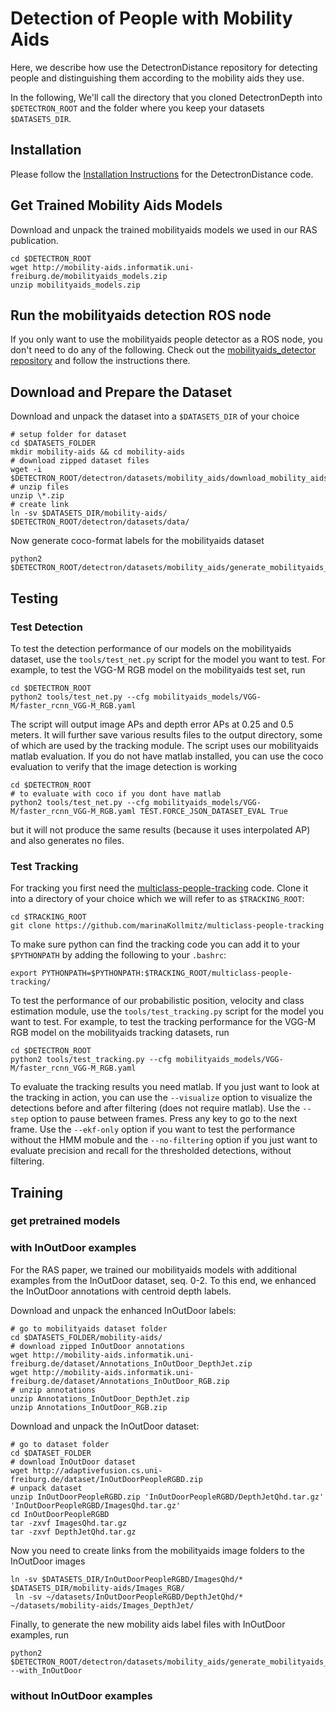 # Detection of People with Mobility Aids

Here, we describe how use the DetectronDistance repository for detecting people and distinguishing them according to the mobility aids they use.

In the following, We'll call the directory that you cloned DetectronDepth into `$DETECTRON_ROOT` and the folder where you keep your datasets `$DATASETS_DIR`. 

## Installation

Please follow the [Installation Instructions](INSTALL_DETECTRONDISTANCE.md) for the DetectronDistance code.

## Get Trained Mobility Aids Models

Download and unpack the trained mobilityaids models we used in our RAS publication.

```
cd $DETECTRON_ROOT
wget http://mobility-aids.informatik.uni-freiburg.de/mobilityaids_models.zip
unzip mobilityaids_models.zip
```

## Run the mobilityaids detection ROS node

If you only want to use the mobilityaids people detector as a ROS node, you don't need to do any of the following. Check out the [mobilityaids_detector repository](https://github.com/marinaKollmitz/mobilityaids_detector) and follow the instructions there.

## Download and Prepare the Dataset

Download and unpack the dataset into a `$DATASETS_DIR` of your choice
```
# setup folder for dataset
cd $DATASETS_FOLDER
mkdir mobility-aids && cd mobility-aids
# download zipped dataset files
wget -i $DETECTRON_ROOT/detectron/datasets/mobility_aids/download_mobility_aids.txt
# unzip files
unzip \*.zip
# create link
ln -sv $DATASETS_DIR/mobility-aids/ $DETECTRON_ROOT/detectron/datasets/data/
```

Now generate coco-format labels for the mobilityaids dataset
```
python2 $DETECTRON_ROOT/detectron/datasets/mobility_aids/generate_mobilityaids_coco_labels.py
```

## Testing

### Test Detection

To test the detection performance of our models on the mobilityaids dataset, use the `tools/test_net.py` script for the model you want to test. For example, to test the VGG-M RGB model on the mobilityaids test set, run 
```
cd $DETECTRON_ROOT 
python2 tools/test_net.py --cfg mobilityaids_models/VGG-M/faster_rcnn_VGG-M_RGB.yaml
```
The script will output image APs and depth error APs at 0.25 and 0.5 meters. It will further save various results files to the output directory, some of which are used by the tracking module. The script uses our mobilityaids matlab evaluation. If you do not have matlab installed, you can use the coco evaluation to verify that the image detection is working
```
cd $DETECTRON_ROOT 
# to evaluate with coco if you dont have matlab
python2 tools/test_net.py --cfg mobilityaids_models/VGG-M/faster_rcnn_VGG-M_RGB.yaml TEST.FORCE_JSON_DATASET_EVAL True
```
but it will not produce the same results (because it uses interpolated AP) and also generates no files.

### Test Tracking

For tracking you first need the [multiclass-people-tracking](https://github.com/marinaKollmitz/multiclass-people-tracking) code. Clone it into a directory of your choice which we will refer to as `$TRACKING_ROOT`:
```
cd $TRACKING_ROOT
git clone https://github.com/marinaKollmitz/multiclass-people-tracking
```
To make sure python can find the tracking code you can add it to your `$PYTHONPATH` by adding the following to your `.bashrc`:
```
export PYTHONPATH=$PYTHONPATH:$TRACKING_ROOT/multiclass-people-tracking/
```
To test the performance of our probabilistic position, velocity and class estimation module, use the `tools/test_tracking.py` script for the model you want to test. For example, to test the tracking performance for the VGG-M RGB model on the mobilityaids tracking datasets, run
```
cd $DETECTRON_ROOT 
python2 tools/test_tracking.py --cfg mobilityaids_models/VGG-M/faster_rcnn_VGG-M_RGB.yaml
```
To evaluate the tracking results you need matlab. If you just want to look at the tracking in action, you can use the `--visualize` option to visualize the detections before and after filtering (does not require matlab). Use the `--step` option to pause between frames. Press any key to go to the next frame. Use the `--ekf-only` option if you want to test the performance without the HMM mobule and the `--no-filtering` option if you just want to evaluate precision and recall for the thresholded detections, without filtering.

## Training

### get pretrained models

### with InOutDoor examples
For the RAS paper, we trained our mobilityaids models with additional examples from the InOutDoor dataset, seq. 0-2. To this end, we enhanced the InOutDoor annotations with centroid depth labels. 

Download and unpack the enhanced InOutDoor labels:
```
# go to mobilityaids dataset folder
cd $DATASETS_FOLDER/mobility-aids/
# download zipped InOutDoor annotations
wget http://mobility-aids.informatik.uni-freiburg.de/dataset/Annotations_InOutDoor_DepthJet.zip
wget http://mobility-aids.informatik.uni-freiburg.de/dataset/Annotations_InOutDoor_RGB.zip
# unzip annotations
unzip Annotations_InOutDoor_DepthJet.zip 
unzip Annotations_InOutDoor_RGB.zip
```
Download and unpack the InOutDoor dataset:
```
# go to dataset folder
cd $DATASET_FOLDER
# download InOutDoor dataset
wget http://adaptivefusion.cs.uni-freiburg.de/dataset/InOutDoorPeopleRGBD.zip
# unpack dataset
unzip InOutDoorPeopleRGBD.zip 'InOutDoorPeopleRGBD/DepthJetQhd.tar.gz' 'InOutDoorPeopleRGBD/ImagesQhd.tar.gz'
cd InOutDoorPeopleRGBD
tar -zxvf ImagesQhd.tar.gz 
tar -zxvf DepthJetQhd.tar.gz 
```
Now you need to create links from the mobilityaids image folders to the InOutDoor images
```
ln -sv $DATASETS_DIR/InOutDoorPeopleRGBD/ImagesQhd/* $DATASETS_DIR/mobility-aids/Images_RGB/
 ln -sv ~/datasets/InOutDoorPeopleRGBD/DepthJetQhd/* ~/datasets/mobility-aids/Images_DepthJet/
```
Finally, to generate the new mobility aids label files with InOutDoor examples, run
```
python2 $DETECTRON_ROOT/detectron/datasets/mobility_aids/generate_mobilityaids_coco_labels.py --with_InOutDoor
```

### without InOutDoor examples

